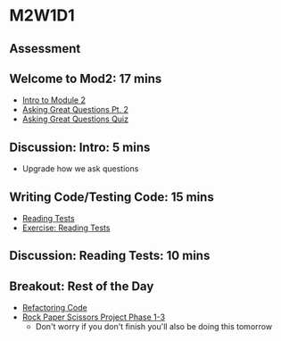 # M2W1D1

## Assessment

## Welcome to Mod2: 17 mins

- [Intro to Module 2]
- [Asking Great Questions Pt. 2]
- [Asking Great Questions Quiz]

## Discussion: Intro: 5 mins

- Upgrade how we ask questions

## Writing Code/Testing Code: 15 mins

- [Reading Tests]
- [Exercise: Reading Tests]

## Discussion: Reading Tests: 10 mins

## Breakout: Rest of the Day

- [Refactoring Code]
- [Rock Paper Scissors Project Phase 1-3]
  - Don't worry if you don't finish you'll also be doing this tomorrow

[Intro to Module 2]: https://open.appacademy.io/learn/js-py---pt-sept-2021-online/week-7---dry--oop--polymorphism/intro-to-module-2
[Asking Great Questions Pt. 2]: https://open.appacademy.io/learn/js-py---pt-sept-2021-online/week-7---dry--oop--polymorphism/asking-great-questions-pt--2
[Asking Great Questions Quiz]: https://open.appacademy.io/learn/js-py---pt-sept-2021-online/week-7---dry--oop--polymorphism/asking-great-questions-quiz
[Upgrade how we ask questions]: https://open.appacademy.io/learn/js-py---pt-sept-2021-online/week-7---dry--oop--polymorphism/clean-maintainable-coding-learning-objectives
[Reading Tests]: https://open.appacademy.io/learn/js-py---pt-sept-2021-online/week-7---dry--oop--polymorphism/reading-tests
[Exercise: Reading Tests]: https://open.appacademy.io/learn/js-py---pt-sept-2021-online/week-7---dry--oop--polymorphism/exercise--reading-tests
[Refactoring Code]: https://open.appacademy.io/learn/js-py---pt-sept-2021-online/week-7---dry--oop--polymorphism/reading-tests-discussion
[Rock Paper Scissors Project Phase 1-3]: https://open.appacademy.io/learn/js-py---pt-sept-2021-online/week-7---dry--oop--polymorphism/refactoring-code
